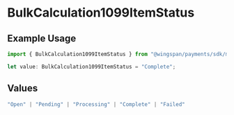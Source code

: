 # BulkCalculation1099ItemStatus

## Example Usage

```typescript
import { BulkCalculation1099ItemStatus } from "@wingspan/payments/sdk/models/shared";

let value: BulkCalculation1099ItemStatus = "Complete";
```

## Values

```typescript
"Open" | "Pending" | "Processing" | "Complete" | "Failed"
```